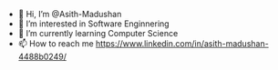 - 👋 Hi, I’m @Asith-Madushan
- 👀 I’m interested in Software Enginnering
- 🌱 I’m currently learning Computer Science
- 📫 How to reach me https://www.linkedin.com/in/asith-madushan-4488b0249/

<!---
Asith-Madushan/Asith-Madushan is a ✨ special ✨ repository because its `README.md` (this file) appears on your GitHub profile.
You can click the Preview link to take a look at your changes.
--->
